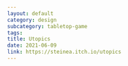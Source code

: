 ```yaml
---
layout: default
category: design
subcategory: tabletop-game
tags:
title: Utopics
date: 2021-06-09
link: https://steinea.itch.io/utopics
---
```

